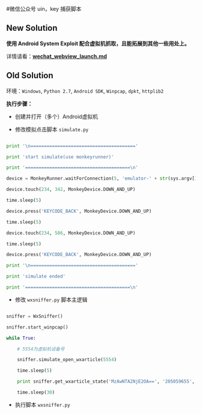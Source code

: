 #微信公众号 uin，key 捕获脚本

## New Solution
**使用 Android System Exploit 配合虚拟机抓取，且能拓展到其他一些用处上。** 

详情请看：[**wechat_webview_launch.md**](wechat_webview_launch.md)


## Old Solution
环境：`Windows`, `Python 2.7`, `Android SDK`, `Winpcap`, `dpkt`, `httplib2`

**执行步骤：**
- 创建并打开（多个）Android虚拟机
- 修改模拟点击脚本 `simulate.py`   

``` python
print '\n======================================='
print 'start simulate(use monkeyrunner)'
print '=======================================\n'
device = MonkeyRunner.waitForConnection(5, 'emulator-' + str(sys.argv[1]))
device.touch(234, 342, MonkeyDevice.DOWN_AND_UP)
time.sleep(5)
device.press('KEYCODE_BACK', MonkeyDevice.DOWN_AND_UP)
time.sleep(5)
device.touch(234, 586, MonkeyDevice.DOWN_AND_UP)
time.sleep(5)
device.press('KEYCODE_BACK', MonkeyDevice.DOWN_AND_UP)
print '\n======================================='
print 'simulate ended'
print '=======================================\n'
```

- 修改 `wxsniffer.py` 脚本主逻辑   


``` python
sniffer = WxSniffer()
sniffer.start_winpcap()
while True:
	# 5554为虚拟机设备号
	sniffer.simulate_open_wxarticle(5554)
	time.sleep(5)
	print sniffer.get_wxarticle_state('MzAwNTA2NjE2OA==', '205059655', '9fb1b7d533d39b65dde7c1d9eb9ab9c7', '1')
	time.sleep(30)
```

- 执行脚本 `wxsniffer.py`
